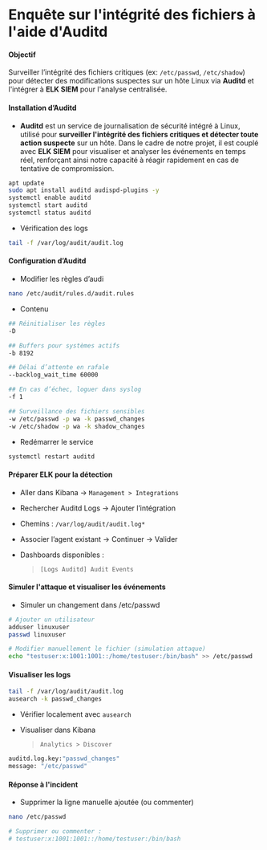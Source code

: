 # Enquête sur l'intégrité des fichiers à l'aide d'Auditd

#### Objectif

Surveiller l’intégrité des fichiers critiques (ex: `/etc/passwd`, `/etc/shadow`) pour détecter des modifications suspectes sur un hôte Linux via **Auditd** et l'intégrer à **ELK SIEM** pour l'analyse centralisée.

#### Installation d’Auditd

- **Auditd** est un service de journalisation de sécurité intégré à Linux, utilisé pour **surveiller l'intégrité des fichiers critiques et détecter toute action suspecte** sur un hôte. Dans le cadre de notre projet, il est couplé avec **ELK SIEM** pour visualiser et analyser les événements en temps réel, renforçant ainsi notre capacité à réagir rapidement en cas de tentative de compromission.

```sh
apt update
sudo apt install auditd audispd-plugins -y
systemctl enable auditd
systemctl start auditd
systemctl status auditd
```

- Vérification des logs

```sh
tail -f /var/log/audit/audit.log
```

#### Configuration d’Auditd

- Modifier les règles d’audi

```sh
nano /etc/audit/rules.d/audit.rules
```

- Contenu

```sh
## Réinitialiser les règles
-D

## Buffers pour systèmes actifs
-b 8192

## Délai d’attente en rafale
--backlog_wait_time 60000

## En cas d’échec, loguer dans syslog
-f 1

## Surveillance des fichiers sensibles
-w /etc/passwd -p wa -k passwd_changes
-w /etc/shadow -p wa -k shadow_changes
```

- Redémarrer le service

```sh
systemctl restart auditd
```

#### Préparer ELK pour la détection

- Aller dans Kibana → `Management > Integrations`

- Rechercher Auditd Logs → Ajouter l’intégration

- Chemins : `/var/log/audit/audit.log*`

- Associer l’agent existant → Continuer → Valider

- Dashboards disponibles :

  > `[Logs Auditd] Audit Events`

#### Simuler l'attaque et visualiser les événements

- Simuler un changement dans /etc/passwd

```sh
# Ajouter un utilisateur
adduser linuxuser
passwd linuxuser

# Modifier manuellement le fichier (simulation attaque)
echo "testuser:x:1001:1001::/home/testuser:/bin/bash" >> /etc/passwd
```

#### Visualiser les logs

```sh
tail -f /var/log/audit/audit.log
ausearch -k passwd_changes
```

- Vérifier localement avec `ausearch`

- Visualiser dans Kibana

  > `Analytics > Discover`

```sh
auditd.log.key:"passwd_changes"
message: "/etc/passwd"
```

#### Réponse à l'incident

- Supprimer la ligne manuelle ajoutée (ou commenter)

```sh
nano /etc/passwd

# Supprimer ou commenter :
# testuser:x:1001:1001::/home/testuser:/bin/bash
```
